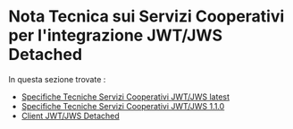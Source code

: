 # Nota Tecnica sui Servizi Cooperativi per l'integrazione JWT/JWS Detached

In questa sezione trovate :
* [Specifiche Tecniche Servizi Cooperativi JWT/JWS latest](SpecificheTecnicheServiziCooperativiJWT_v1.1.1.pdf)
* [Specifiche Tecniche Servizi Cooperativi JWT/JWS 1.1.0](SpecificheTecnicheServiziCooperativiJWT_v1.1.0.pdf)
* [Client JWT/JWS Detached](jws-signature-verify-v1.0.0.zip)